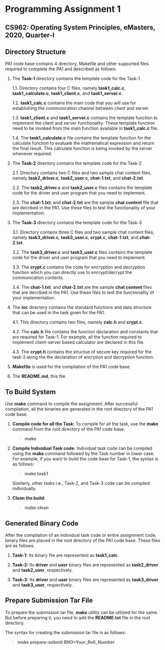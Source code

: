 # Programming Assignment 1
## CS962: Operating System Principles, eMasters, 2020, Quarter-I

## Directory Structure
PA1 code base contains 4 directory, Makefile and other supported files required to complete the PA1 and described as follows:

1. The **Task-1** directory contains the template code for the Task-1.

    1.1. Directory contains four C files, namely **task1_calc.c**, **task1_calculate.c**, **task1_client.c**, and **task1_server.c**.

    1.2. **task1_calc.c** contains the main code that you will use for establishing the communication channel between client and server.

    1.3. **task1_client.c** and **task1_server.c** contains the template function to implement the client and server functionality. These template function need to be invoked from the main function available in  **task1_calc.c** file.

    1.4. The **task1_calculate.c** file contains the template function for the calculate function to evaluate the mathematical expression and return the final result. This calculate function is being invoked by the server whenever required.


2. The **Task-2** directory contains the template code for the Task-2

    2.1. Directory contains two C files and two sample chat content files, namely **task2_driver.c**, **task2_user.c**, **chat-1.txt**, and **chat-2.txt**.

    2.2. The **task2_driver.c** and **task2_user.c** files contains the template code for the driver and user program that you need to implement.

    2.3. The **chat-1.txt**, and **chat-2.txt** are the sample **chat content** file that are decribed in the PA1. Use these files to test the functionality of your implementation.


3. The **Task-3** directory contains the template code for the Task-3

    3.1. Directory contains three C files and two sample chat content files, namely **task3_driver.c**, **task3_user.c**, **crypt.c**, **chat-1.txt**, and **chat-2.txt**.

    3.2. The **task3_driver.c** and **task3_user.c** files contains the template code for the driver and user program that you need to implement.

    3.3. The **crypt.c** contains the code for encryption and decryption function which you can directly use to encrypt/decrypt the communication contents.

    3.4. The **chat-1.txt**, and **chat-2.txt** are the sample **chat content** files that are decribed in the PA1. Use these files to test the functionality of your implementation.

4. The **inc** directory contains the standard functions and data structure that can be used in the task given for the PA1.

    4.1. This directory contains two files, namely **calc.h** and **crypt.c**.

    4.2. The **calc.h** file contains the function declaration and constants that are required for Task-1. For example, all the function required to implement client-server based calculator are declared in this file.

    4.3. The **crypt.h** contains the structue of secure key required for the task-3 along the the declaration of encrytion and decryption function.

5. **Makefile** is used for the compilation of the PA1 code base.

6. The **README.md**, this file.


## To Build System
Use **make** command to compile the assignment. After successful compilation, all the binaries are generated in the root directory of the PA1 code base.

1. **Compile code for all the Task:** To compile for all the task, use the **make** command from the root directory of the PA1 code base.
    > **make**

2. **Compile Individual Task code:** Individual task code can be compiled using the **make** command followed by the Task number in lower case. For example, if you want to build the code base for Task-1, the syntax is as follows:
    > **make task1**

    Similarly, other tasks i.e., Task-2, and Task-3 code can be compiled individually.

3. **Clean the build:**
    > **make clean**

## Generated Binary Code
After the compilation of an individual task code or entire assignment code, binary files are placed in the root directory of the PA1 code base. These files are as follows:

1. **Task-1:** Its binary file are represented as **task1_calc**.

2. **Task-2:** Its **driver** and **user** binary files are represented as **task2_driver** and **task2_user**, respectively.

3. **Task-3:** Its **driver** and **user** binary files are represented as **task3_driver** and **task3_user**, respectively.

## Prepare Submission Tar File
To prepare the submission tar file, **make** utility can be utilized for the same. But before preparing it, you need to add the **README.txt** file in the root directory.

The syntax for creating the submission tar file is as follows:
> **make prepare-submit RNO=Your_Roll_Number**
